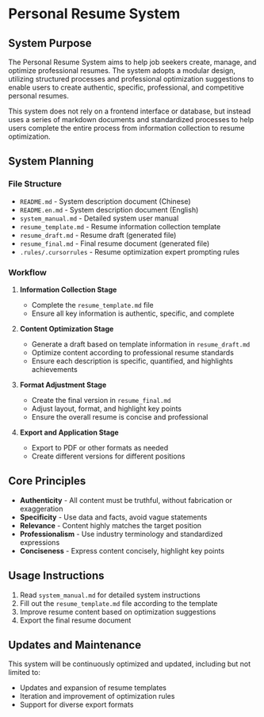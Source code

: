 # Personal Resume System

## System Purpose

The Personal Resume System aims to help job seekers create, manage, and optimize professional resumes. The system adopts a modular design, utilizing structured processes and professional optimization suggestions to enable users to create authentic, specific, professional, and competitive personal resumes.

This system does not rely on a frontend interface or database, but instead uses a series of markdown documents and standardized processes to help users complete the entire process from information collection to resume optimization.

## System Planning

### File Structure

- `README.md` - System description document (Chinese)
- `README.en.md` - System description document (English)
- `system_manual.md` - Detailed system user manual
- `resume_template.md` - Resume information collection template
- `resume_draft.md` - Resume draft (generated file)
- `resume_final.md` - Final resume document (generated file)
- `.rules/.cursorrules` - Resume optimization expert prompting rules

### Workflow

1. **Information Collection Stage**
   - Complete the `resume_template.md` file
   - Ensure all key information is authentic, specific, and complete

2. **Content Optimization Stage**
   - Generate a draft based on template information in `resume_draft.md`
   - Optimize content according to professional resume standards
   - Ensure each description is specific, quantified, and highlights achievements

3. **Format Adjustment Stage**
   - Create the final version in `resume_final.md`
   - Adjust layout, format, and highlight key points
   - Ensure the overall resume is concise and professional

4. **Export and Application Stage**
   - Export to PDF or other formats as needed
   - Create different versions for different positions

## Core Principles

- **Authenticity** - All content must be truthful, without fabrication or exaggeration
- **Specificity** - Use data and facts, avoid vague statements
- **Relevance** - Content highly matches the target position
- **Professionalism** - Use industry terminology and standardized expressions
- **Conciseness** - Express content concisely, highlight key points

## Usage Instructions

1. Read `system_manual.md` for detailed system instructions
2. Fill out the `resume_template.md` file according to the template
3. Improve resume content based on optimization suggestions
4. Export the final resume document

## Updates and Maintenance

This system will be continuously optimized and updated, including but not limited to:
- Updates and expansion of resume templates
- Iteration and improvement of optimization rules
- Support for diverse export formats
